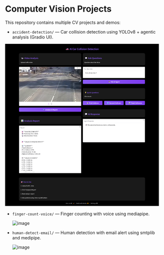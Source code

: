 # Computer Vision Projects

This repository contains multiple CV projects and demos:

- `accident-detection/` — Car collision detection using YOLOv8 + agentic analysis (Gradio UI).

![Accident Detection Demo](Accident-Detection/assets/accidents_demo.png.png)

- `finger-count-voice/` — Finger counting with voice using mediapipe.

  <img width="578" height="864" alt="image" src="https://github.com/user-attachments/assets/b35c6a6f-0a77-429d-b6d2-5ad3eb8ad90b" />

- `human-detect-email/` — Human detection with email alert using smtplib and medipipe.

  <img width="1462" height="734" alt="image" src="https://github.com/user-attachments/assets/878f9946-33c9-43cb-bc99-117a42f308e6" />

